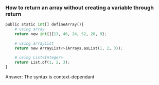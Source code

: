 ### How to return an array without creating a variable through return
```python
public static int[] defineArray(){
    # using array
    return new int[]{13, 46, 24, 52, 20, 9};
    
    # using arrayList
    return new ArrayList<>(Arrays.asList(1, 2, 3));
    
    # using List<Integer>
    return List.of(1, 2, 3);
}
```
Answer: The syntax is context-dependant


